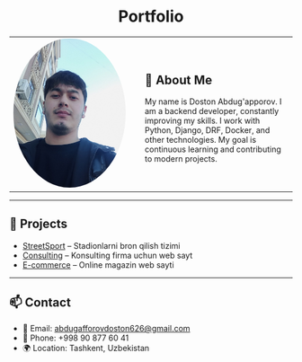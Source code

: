 <h1 align="center">Portfolio</h1>

<table>
  <tr>
    <td width="220">
      <img src="photo.jpg" alt="My Photo" width="200" style="border-radius: 50%;"/>
    </td>
    <td>
      <h2>👋 About Me</h2>
      <p>
        My name is Doston Abdug'apporov.  
        I am a backend developer, constantly improving my skills.  
        I work with Python, Django, DRF, Docker, and other technologies.  
        My goal is continuous learning and contributing to modern projects. 
      </p>
    </td>
  </tr>
</table>

---

## 🚀 Projects
- [StreetSport](https://github.com/DostonAbdugafforov/streetsport) – Stadionlarni bron qilish tizimi  
- [Consulting](https://github.com/DostonAbdugafforov/Hayot-yo-li-EDU.git) – Konsulting firma uchun web sayt 
- [E-commerce](https://api-donashop.noventer.uz/api/docs/) – Online magazin web sayti 

---

## 📫 Contact
- 📧 Email: abdugafforovdoston626@gmail.com 
- 📱 Phone: +998 90 877 60 41  
- 🌍 Location: Tashkent, Uzbekistan  
